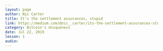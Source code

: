 ```yaml
---
layout: page
author: Nic Carter
title: It’s the settlement assurances, stupid
link: https://medium.com/@nic__carter/its-the-settlement-assurances-stupid-5dcd1c3f4e41
category: Bitcoin's Uniqueness
date: Jul 22, 2019
lesson: 1
audio: 
---
```

